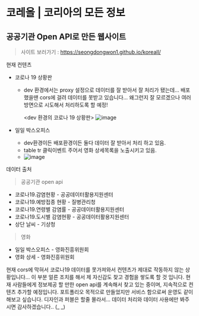 # 코레올 | 코리아의 모든 정보 

## 공공기관 Open API로 만든 웹사이트

> 사이트 보러가기 : https://seongdongwon1.github.io/koreall/

현재 컨텐츠
 - 코로나 19 상황판
    - dev 환경에서는 proxy 설정으로 데이터를 잘 받아서 잘 처리가 됐는데... 
      배포했을땐 cors에 걸려 데이터를 못받고 있습니다...
      왜그런지 잘 모르겠으나 여러방면으로 시도해서 처리하도록 할 예정!
        
      <dev 환경의 코로나 19 상황판>
      ![image](https://user-images.githubusercontent.com/49185772/191913356-b0b9c70e-1e3a-42ae-87c7-8b0339af52ca.png)
        
 - 일일 박스오피스
    - dev환경이든 배포환경이든 둘다 데이터 잘 받아서 처리 하고 있음.
    - table tr 클릭이벤트 주어서 영화 상세목록을 노출시키고 있음.
    - ![image](https://user-images.githubusercontent.com/49185772/191913711-0e89af0d-bd40-47d7-b074-4d9f0d7745cc.png)

데이터 출처
 > 공공기관 open api
  - 코로나19.감염현황 -  공공데이터활용지원센터
  - 코로나19.예방접종 현황 - 질병관리청
  - 코로나19.연령별 감염률 - 공공데이터활용지원센터
  - 코로나19.도시별 감염현황 - 공공데이터활용지원센터
  - 상단 날씨 - 기상청
 > 영화
  - 일일 박스오피스 - 영화진흥위원회
  - 영화 상세 - 영화진흥위원회

현재 cors에 막혀서 코로나19 데이터를 못가져와서 컨텐츠가 제대로 작동하지 않는 상황입니다... 이 부분 얼른 조치를 해서
제 자신감도 찾고 경험을 쌓도록 할 것 입니다. 
현재 사람들에게 정보제공 할 만한 open api를 계속해서 찾고 있는 중이며, 지속적으로 컨텐츠 추가할 예정입니다.
포트폴리오 목적으로 만들었지만 서비스 함으로써 운영도 같이 해보고 싶습니다.
디자인과 퍼블은 할줄 몰라서... 데이터 처리와 데이터 사용에만 봐주시면 감사하겠습니다.. (_ _)

<!-- ```bash
# install dependencies
$ npm install

# serve with hot reload at localhost:3000
$ npm run dev

# build for production and launch server
$ npm run build
$ npm run start

# generate static project
$ npm run generate
```

For detailed explanation on how things work, check out the [documentation](https://nuxtjs.org).

## Special Directories

You can create the following extra directories, some of which have special behaviors. Only `pages` is required; you can delete them if you don't want to use their functionality.

### `assets`

The assets directory contains your uncompiled assets such as Stylus or Sass files, images, or fonts.

More information about the usage of this directory in [the documentation](https://nuxtjs.org/docs/2.x/directory-structure/assets).

### `components`

The components directory contains your Vue.js components. Components make up the different parts of your page and can be reused and imported into your pages, layouts and even other components.

More information about the usage of this directory in [the documentation](https://nuxtjs.org/docs/2.x/directory-structure/components).

### `layouts`

Layouts are a great help when you want to change the look and feel of your Nuxt app, whether you want to include a sidebar or have distinct layouts for mobile and desktop.

More information about the usage of this directory in [the documentation](https://nuxtjs.org/docs/2.x/directory-structure/layouts).


### `pages`

This directory contains your application views and routes. Nuxt will read all the `*.vue` files inside this directory and setup Vue Router automatically.

More information about the usage of this directory in [the documentation](https://nuxtjs.org/docs/2.x/get-started/routing).

### `plugins`

The plugins directory contains JavaScript plugins that you want to run before instantiating the root Vue.js Application. This is the place to add Vue plugins and to inject functions or constants. Every time you need to use `Vue.use()`, you should create a file in `plugins/` and add its path to plugins in `nuxt.config.js`.

More information about the usage of this directory in [the documentation](https://nuxtjs.org/docs/2.x/directory-structure/plugins).

### `static`

This directory contains your static files. Each file inside this directory is mapped to `/`.

Example: `/static/robots.txt` is mapped as `/robots.txt`.

More information about the usage of this directory in [the documentation](https://nuxtjs.org/docs/2.x/directory-structure/static).

### `store`

This directory contains your Vuex store files. Creating a file in this directory automatically activates Vuex.

More information about the usage of this directory in [the documentation](https://nuxtjs.org/docs/2.x/directory-structure/store). -->
